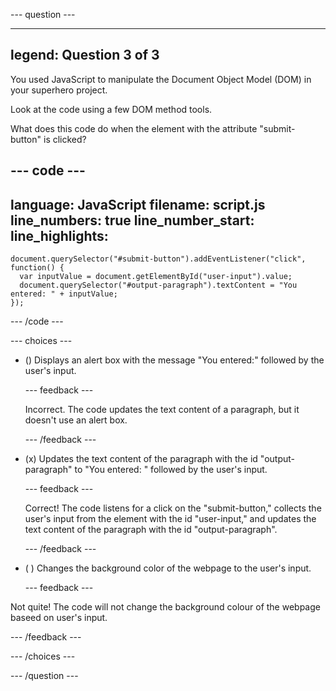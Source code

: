 --- question ---

---
legend: Question 3 of 3
---

You used JavaScript to manipulate the Document Object Model (DOM) in your superhero project.

Look at the code using a few DOM method tools. 

What does this code do when the element with the attribute "submit-button" is clicked?

--- code ---
---
language: JavaScript
filename: script.js
line_numbers: true
line_number_start: 
line_highlights: 
---

    document.querySelector("#submit-button").addEventListener("click", function() {
      var inputValue = document.getElementById("user-input").value;
      document.querySelector("#output-paragraph").textContent = "You entered: " + inputValue;
    });

--- /code ---

--- choices ---

- () Displays an alert box with the message "You entered:" followed by the user's input.

  --- feedback ---

  Incorrect. The code updates the text content of a paragraph, but it doesn't use an alert box.

  --- /feedback ---
  
- (x) Updates the text content of the paragraph with the id "output-paragraph" to "You entered: " followed by the user's input.

  --- feedback ---

  Correct! The code listens for a click on the "submit-button," collects the user's input from the element with the id "user-input," and updates the text content of the paragraph with the id "output-paragraph".
 
  --- /feedback ---

- ( ) Changes the background color of the webpage to the user's input.

  --- feedback ---

 Not quite! The code will not change the background colour of the webpage baseed on user's input.

  --- /feedback ---

--- /choices ---

--- /question ---